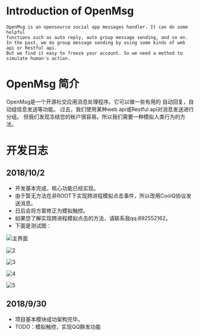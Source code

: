 # Introduction of OpenMsg
	OpenMsg is an opensource social app messages handler. It can do some helpful
	functions such as auto reply, auto group message sending, and so on.
	In the past, we do group message sending by using some kinds of web api or Restful api.
	But we find it easy to freeze your account. So we need a method to simulate human's action.

# OpenMsg 简介
OpenMsg是一个开源社交应用消息处理程序。它可以做一些有用的
自动回复，自动组信息发送等功能。
过去，我们使用某种web api或Restful api对消息发送进行分组。
但我们发现冻结您的帐户很容易。所以我们需要一种模拟人类行为的方法。

# 开发日志

## 2018/10/2

* 开发基本完成，核心功能已经实现。
* 由于暂无方法在非ROOT下实现跨进程模拟点击事件，所以改用CoolQ协议发送消息。
* 日后会将方案修正为模拟触控。
* 如果您了解实现跨进程模拟点击的方法，请联系我qq:892552162。
* 下面是测试图：

![主界面](imgs/1.jpg)

![2](imgs/2.jpg)

![3](imgs/3.jpg)

![4](imgs/4.jpg)

![5](imgs/5.jpg)





## 2018/9/30

* 项目基本模块成功架构完毕。
* TODO：模拟触控，实现QQ群发功能